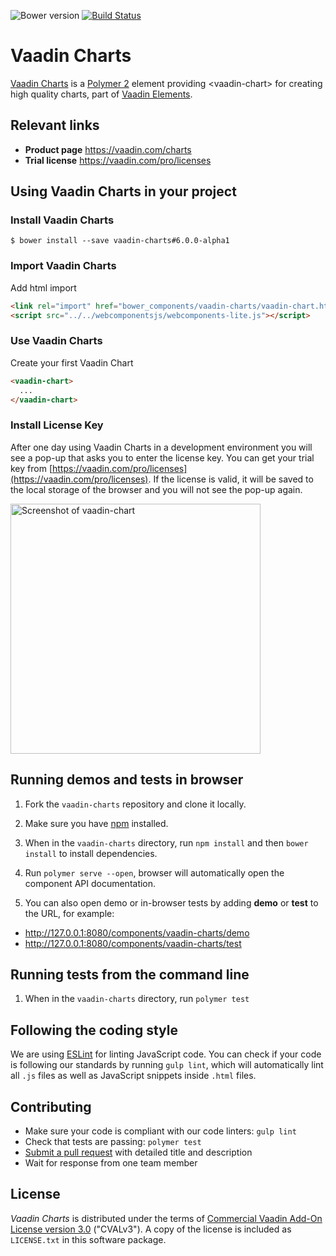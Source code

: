 ![Bower version](https://img.shields.io/bower/v/vaadin-charts.svg)
[![Build Status](https://travis-ci.org/vaadin/vaadin-charts.svg?branch=master)](https://travis-ci.org/vaadin/vaadin-charts)

# Vaadin Charts

[Vaadin Charts](https://vaadin.com/charts) is a [Polymer 2](http://polymer-project.org) element providing &lt;vaadin-chart&gt; for creating high quality charts, part of [Vaadin Elements](https://vaadin.com/elements).

## Relevant links

- **Product page** https://vaadin.com/charts
- **Trial license** https://vaadin.com/pro/licenses


## Using Vaadin Charts in your project

### Install Vaadin Charts
```
$ bower install --save vaadin-charts#6.0.0-alpha1
```

### Import Vaadin Charts
Add html import
```html
<link rel="import" href="bower_components/vaadin-charts/vaadin-chart.html">
<script src="../../webcomponentsjs/webcomponents-lite.js"></script>
```

### Use Vaadin Charts
Create your first Vaadin Chart
```html
<vaadin-chart>
  ...
</vaadin-chart>
```

### Install License Key
After one day using Vaadin Charts in a development environment you will see a pop-up that asks you to enter the license key. 
You can get your trial key from [https://vaadin.com/pro/licenses](https://vaadin.com/pro/licenses).
If the license is valid, it will be saved to the local storage of the browser and you will not see the pop-up again.

[<img src="https://raw.githubusercontent.com/vaadin/vaadin-charts/6.0-preview/screenshot.png" width="400" alt="Screenshot of vaadin-chart">](https://vaadin.com/elements/-/element/vaadin-chart)


## Running demos and tests in browser

1. Fork the `vaadin-charts` repository and clone it locally.

1. Make sure you have [npm](https://www.npmjs.com/) installed.

1. When in the `vaadin-charts` directory, run `npm install` and then `bower install` to install dependencies.

1. Run `polymer serve --open`, browser will automatically open the component API documentation.

1. You can also open demo or in-browser tests by adding **demo** or **test** to the URL, for example:

  - http://127.0.0.1:8080/components/vaadin-charts/demo
  - http://127.0.0.1:8080/components/vaadin-charts/test


## Running tests from the command line

1. When in the `vaadin-charts` directory, run `polymer test`


## Following the coding style

We are using [ESLint](http://eslint.org/) for linting JavaScript code. You can check if your code is following our standards by running `gulp lint`, which will automatically lint all `.js` files as well as JavaScript snippets inside `.html` files.


## Contributing

  - Make sure your code is compliant with our code linters: `gulp lint`
  - Check that tests are passing: `polymer test`
  - [Submit a pull request](https://www.digitalocean.com/community/tutorials/how-to-create-a-pull-request-on-github) with detailed title and description
  - Wait for response from one team member


## License

_Vaadin Charts_ is distributed under the terms of
[Commercial Vaadin Add-On License version 3.0](https://vaadin.com/license/cval-3) ("CVALv3"). A copy of the license is included as ```LICENSE.txt``` in this software package.
